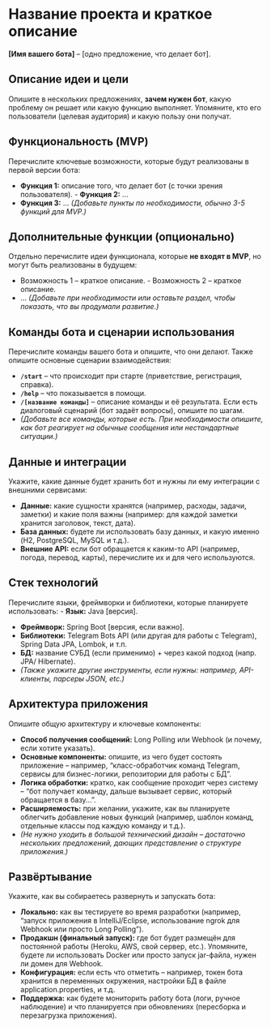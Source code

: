 # Название проекта и краткое описание
**[Имя вашего бота]** – [одно предложение, что делает бот].

## Описание идеи и цели
Опишите в нескольких предложениях, **зачем нужен бот**, какую проблему он решает или какую функцию выполняет. Упомяните, кто его пользователи (целевая аудитория) и какую пользу они получат.

## Функциональность (MVP)
Перечислите ключевые возможности, которые будут реализованы в первой версии бота:
- **Функция 1:** описание того, что делает бот (с точки зрения пользователя). - **Функция 2:** ...
 - **Функция 3:** ... *(Добавьте пункты по необходимости, обычно 3-5 функций             для MVP.)*

## Дополнительные функции (опционально)
Отдельно перечислите идеи функционала, которые **не входят в MVP**, но могут быть реализованы в будущем:
- Возможность 1 – краткое описание. - Возможность 2 – краткое описание.
- ... *(Добавьте при необходимости или оставьте раздел, чтобы показать, что вы продумали развитие.)*

## Команды бота и сценарии использования
Перечислите команды вашего бота и опишите, что они делают. Также опишите основные сценарии взаимодействия:
- **`/start`** – что происходит при старте (приветствие, регистрация, справка).
- **`/help`** – что показывается в помощи.
- **`/[название команды]`** – описание команды и её результата. Если есть диалоговый сценарий (бот задаёт вопросы), опишите по шагам.
- *(Добавьте все команды, которые есть. При необходимости опишите, как бот реагирует на обычные сообщения или нестандартные ситуации.)*

## Данные и интеграции
Укажите, какие данные будет хранить бот и нужны ли ему интеграции с внешними сервисами:
- **Данные:** какие сущности хранятся (например, расходы, задачи, заметки) и какие поля важны (например: для каждой заметки хранится заголовок, текст, дата).
- **База данных:** будете ли использовать базу данных, и какую именно (H2, PostgreSQL, MySQL и т.д.).
- **Внешние API:** если бот обращается к каким-то API (например, погода, перевод, карты), перечислите их и для чего используются.

## Стек технологий
Перечислите языки, фреймворки и библиотеки, которые планируете использовать: - **Язык:** Java [версия].
- **Фреймворк:** Spring Boot [версия, если важно].
- **Библиотеки:** Telegram Bots API (или другая для работы с Telegram), Spring Data JPA, Lombok, и т.п.
- **БД:** название СУБД (если применимо) + через какой подход (напр. JPA/ Hibernate).
- *(Также укажите другие инструменты, если нужны: например, API-клиенты, парсеры JSON, etc.)*

## Архитектура приложения
Опишите общую архитектуру и ключевые компоненты:
- **Способ получения сообщений:** Long Polling или Webhook (и почему, если хотите указать).
- **Основные компоненты:** опишите, из чего будет состоять приложение – например, “класс-обработчик команд Telegram, сервисы для бизнес-логики, репозитории для работы с БД”.
- **Логика обработки:** кратко, как сообщение проходит через систему – “бот получает команду, дальше вызывает сервис, который обращается в базу...”.
- **Расширяемость:** при желании, укажите, как вы планируете облегчить добавление новых функций (например, шаблон команд, отдельные классы под каждую команду и т.д.).
- *(Не нужно уходить в большой технический дизайн – достаточно нескольких предложений, дающих представление о структуре приложения.)*

## Развёртывание
Укажите, как вы собираетесь развернуть и запускать бота:
- **Локально:** как вы тестируете во время разработки (например, “запуск приложения в IntelliJ/Eclipse, использование ngrok для Webhook или просто Long Polling”).
- **Продакшн (финальный запуск):** где бот будет размещён для постоянной работы (Heroku, AWS, свой сервер, etc.). Упомяните, будете ли использовать Docker или просто запуск jar-файла, нужен ли домен для Webhook.
- **Конфигурация:** если есть что отметить – например, токен бота хранится в переменных окружения, настройки БД в файле application.properties, и т.д.
- **Поддержка:** как будете мониторить работу бота (логи, ручное наблюдение) и что планируется при обновлениях (пересборка и перезагрузка приложения).

